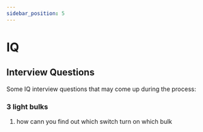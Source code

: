 ```yaml
---
sidebar_position: 5
---
```


# IQ

## Interview Questions

Some IQ interview questions that may come up during the process:

### 3 light bulks

1. how cann you find out which switch turn on which bulk
